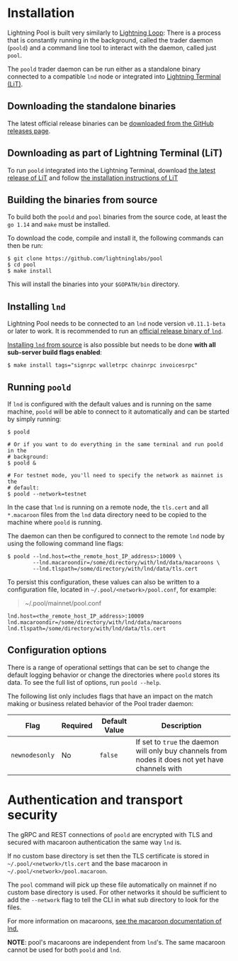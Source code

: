 # Installation

Lightning Pool is built very similarly to
[Lightning Loop](https://github.com/lightninglabs/loop): There is a process that
is constantly running in the background, called the trader daemon (`poold`) and
a command line tool to interact with the daemon, called just `pool`.

The `poold` trader daemon can be run either as a standalone binary connected to
a compatible `lnd` node or integrated into
[Lightning Terminal (LiT)](https://github.com/lightninglabs/lightning-terminal).

## Downloading the standalone binaries

The latest official release binaries can be [downloaded from the GitHub
releases page](https://github.com/lightninglabs/pool/releases).

## Downloading as part of Lightning Terminal (LiT)

To run `poold` integrated into the Lightning Terminal, download [the latest
release of LiT](https://github.com/lightninglabs/lightning-terminal/releases)
and follow
[the installation instructions of LiT](https://github.com/lightninglabs/lightning-terminal#execution)

## Building the binaries from source

To build both the `poold` and `pool` binaries from the source code, at least the
`go 1.14` and `make` must be installed.

To download the code, compile and install it, the following commands can then
be run:

```shell script
$ git clone https://github.com/lightninglabs/pool
$ cd pool
$ make install
```

This will install the binaries into your `$GOPATH/bin` directory.

## Installing `lnd`

Lightning Pool needs to be connected to an `lnd` node version `v0.11.1-beta` or
later to work. It is recommended to run an
[official release binary of `lnd`](https://github.com/lightningnetwork/lnd/releases).

[Installing `lnd` from source](https://github.com/lightningnetwork/lnd/blob/master/docs/INSTALL.md#installing-lnd)
is also possible but needs to be done **with all sub-server build flags
enabled**:

```shell script
$ make install tags="signrpc walletrpc chainrpc invoicesrpc"
```

## Running `poold`

If `lnd` is configured with the default values and is running on the same
machine, `poold` will be able to connect to it automatically and can be started
by simply running:

```shell script
$ poold

# Or if you want to do everything in the same terminal and run poold in the
# background:
$ poold &

# For testnet mode, you'll need to specify the network as mainnet is the
# default:
$ poold --network=testnet
```

In the case that `lnd` is running on a remote node, the `tls.cert` and all
`*.macaroon` files from the `lnd` data directory need to be copied to the
machine where `poold` is running.

The daemon can then be configured to connect to the remote `lnd` node by using
the following command line flags:

```shell script
$ poold --lnd.host=<the_remote_host_IP_address>:10009 \
        --lnd.macaroondir=/some/directory/with/lnd/data/macaroons \
        --lnd.tlspath=/some/directory/with/lnd/data/tls.cert
```

To persist this configuration, these values can also be written to a
configuration file, located in `~/.pool/<network>/pool.conf`, for example:

> ~/.pool/mainnet/pool.conf
```text
lnd.host=<the_remote_host_IP_address>:10009
lnd.macaroondir=/some/directory/with/lnd/data/macaroons
lnd.tlspath=/some/directory/with/lnd/data/tls.cert
```

## Configuration options

There is a range of operational settings that can be set to change the default
logging behavior or change the directories where `poold` stores its data. To
see the full list of options, run `poold --help`.

The following list only includes flags that have an impact on the match making
or business related behavior of the Pool trader daemon:

| Flag        | Required | Default Value | Description                         |
|-------------|----------|---------------|-------------------------------------|
| `newnodesonly` | No | `false` | If set to `true` the daemon will only buy channels from nodes it does not yet have channels with |

# Authentication and transport security

The gRPC and REST connections of `poold` are encrypted with TLS and secured with
macaroon authentication the same way `lnd` is.

If no custom base directory is set then the TLS certificate is stored in
`~/.pool/<network>/tls.cert` and the base macaroon in
`~/.pool/<network>/pool.macaroon`.

The `pool` command will pick up these file automatically on mainnet if no custom
base directory is used. For other networks it should be sufficient to add the
`--network` flag to tell the CLI in what sub directory to look for the files.

For more information on macaroons,
[see the macaroon documentation of lnd.](https://github.com/lightningnetwork/lnd/blob/master/docs/macaroons.md)

**NOTE**: pool's macaroons are independent from `lnd`'s. The same macaroon
cannot be used for both `poold` and `lnd`.
